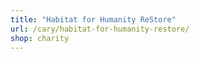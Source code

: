 ```yaml
---
title: "Habitat for Humanity ReStore"
url: /cary/habitat-for-humanity-restore/
shop: charity
---
```

